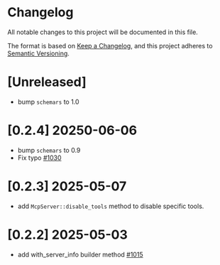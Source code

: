# Changelog
All notable changes to this project will be documented in this file.

The format is based on [Keep a Changelog](https://keepachangelog.com/en/1.0.0/),
and this project adheres to [Semantic Versioning](https://semver.org/spec/v2.0.0.html).

# [Unreleased]

- bump `schemars` to 1.0

# [0.2.4] 20250-06-06

- bump `schemars` to 0.9
- Fix typo [#1030](https://github.com/poem-web/poem/pull/1030)

# [0.2.3] 2025-05-07

- add `McpServer::disable_tools` method to disable specific tools.

# [0.2.2] 2025-05-03

- add with_server_info builder method [#1015](https://github.com/poem-web/poem/pull/1015)

<!-- Auto-update: 2025-10-06T15:49:55.324013 -->
